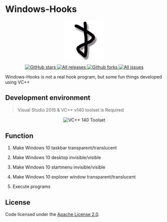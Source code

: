 # Windows-Hooks

<p align="center">
	<img align="center" alt="logo" src="doc/logo.png"/>
</p>
<p align="center">
<a href="https://github.com/zhaotianff/WindowsHooks/stargazers" target="_blank">
 <img alt="GitHub stars" src="https://img.shields.io/github/stars/zhaotianff/WindowsHooks.svg" />
</a>
<a href="https://github.com/zhaotianff/WindowsHooks/releases" target="_blank">
 <img alt="All releases" src="https://img.shields.io/github/downloads/zhaotianff/WindowsHooks/total.svg" />
</a>
<a href="https://github.com/zhaotianff/WindowsHooks/network/members" target="_blank">
 <img alt="Github forks" src="https://img.shields.io/github/forks/zhaotianff/WindowsHooks.svg" />
</a>
<a href="https://github.com/zhaotianff/WindowsHooks/issues" target="_blank">
 <img alt="All issues" src="https://img.shields.io/github/issues/zhaotianff/WindowsHooks.svg" />
</a>
</p>

Windows-Hooks is not a real hook program, but some fun things developed using VC++

## Development environment

> Visual Studio 2015 & VC++ v140 toolset is Required

<p align="center">
 <img align="center" alt="VC++ 140 Toolset" src="https://github.com/zhaotianff/WindowsHooks/blob/master/doc/vc140.png" />
</p>

## Function

1. Make Windows 10 taskbar transparent/translucent

2. Make Windows 10 desktop invisible/visible

3. Make Windows 10 startmenu invisible/visible

4. Make Windows 10 explorer window transparent/translucent

5. Execute programs

## License

Code licensed under the [Apache License 2.0](LICENSE).


